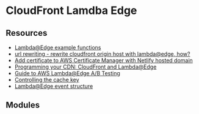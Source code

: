 CloudFront Lamdba Edge
===

Resources
---

- [Lambda@Edge example functions][1]
- [url rewriting - rewrite cloudfront origin host with lambda@edge, how?][2]
- [Add certificate to AWS Certificate Manager with Netlify hosted domain][3]
- [Programming your CDN: CloudFront and Lambda@Edge][4]
- [Guide to AWS Lambda@Edge A/B Testing][5]
- [Controlling the cache key][6]
- [Lambda@Edge event structure][7]

<!-- Links -->
[1]: https://docs.aws.amazon.com/AmazonCloudFront/latest/DeveloperGuide/lambda-examples.html
[2]: https://stackoverflow.com/questions/50962205/rewrite-cloudfront-origin-host-with-lambdaedge-how
[3]: https://hiltonmeyer.com/articles/add_certificate_to_aws_certificate_manager_with_netlify_hosted_domain.html
[4]: https://blog.cloudcraft.co/programming-your-cdn/
[5]: https://www.toptal.com/aws/ab-testing-with-aws-lambda-at-edge
[6]: https://docs.aws.amazon.com/AmazonCloudFront/latest/DeveloperGuide/controlling-the-cache-key.html
[7]: https://docs.aws.amazon.com/AmazonCloudFront/latest/DeveloperGuide/lambda-event-structure.html

<!-- Links end -->

Modules
---

